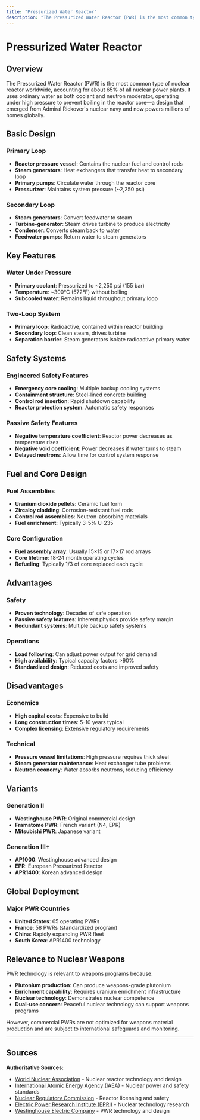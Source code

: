 ```yaml
---
title: "Pressurized Water Reactor"
description: "The Pressurized Water Reactor (PWR) is the most common type of nuclear reactor worldwide, accounting for about 65% of all nuclear power plants."
---
```


# Pressurized Water Reactor

## Overview

The Pressurized Water Reactor (PWR) is the most common type of nuclear reactor worldwide, accounting for about 65% of all nuclear power plants. It uses ordinary water as both coolant and neutron moderator, operating under high pressure to prevent boiling in the reactor core—a design that emerged from Admiral Rickover's nuclear navy and now powers millions of homes globally.

## Basic Design

### Primary Loop
- **Reactor pressure vessel**: Contains the nuclear fuel and control rods
- **Steam generators**: Heat exchangers that transfer heat to secondary loop
- **Primary pumps**: Circulate water through the reactor core
- **Pressurizer**: Maintains system pressure (~2,250 psi)

### Secondary Loop
- **Steam generators**: Convert feedwater to steam
- **Turbine-generator**: Steam drives turbine to produce electricity
- **Condenser**: Converts steam back to water
- **Feedwater pumps**: Return water to steam generators

## Key Features

### Water Under Pressure
- **Primary coolant**: Pressurized to ~2,250 psi (155 bar)
- **Temperature**: ~300°C (572°F) without boiling
- **Subcooled water**: Remains liquid throughout primary loop

### Two-Loop System
- **Primary loop**: Radioactive, contained within reactor building
- **Secondary loop**: Clean steam, drives turbine
- **Separation barrier**: Steam generators isolate radioactive primary water

## Safety Systems

### Engineered Safety Features
- **Emergency core cooling**: Multiple backup cooling systems
- **Containment structure**: Steel-lined concrete building
- **Control rod insertion**: Rapid shutdown capability
- **Reactor protection system**: Automatic safety responses

### Passive Safety Features
- **Negative temperature coefficient**: Reactor power decreases as temperature rises
- **Negative void coefficient**: Power decreases if water turns to steam
- **Delayed neutrons**: Allow time for control system response

## Fuel and Core Design

### Fuel Assemblies
- **Uranium dioxide pellets**: Ceramic fuel form
- **Zircaloy cladding**: Corrosion-resistant fuel rods
- **Control rod assemblies**: Neutron-absorbing materials
- **Fuel enrichment**: Typically 3-5% U-235

### Core Configuration
- **Fuel assembly array**: Usually 15×15 or 17×17 rod arrays
- **Core lifetime**: 18-24 month operating cycles
- **Refueling**: Typically 1/3 of core replaced each cycle

## Advantages

### Safety
- **Proven technology**: Decades of safe operation
- **Passive safety features**: Inherent physics provide safety margin
- **Redundant systems**: Multiple backup safety systems

### Operations
- **Load following**: Can adjust power output for grid demand
- **High availability**: Typical capacity factors >90%
- **Standardized design**: Reduced costs and improved safety

## Disadvantages

### Economics
- **High capital costs**: Expensive to build
- **Long construction times**: 5-10 years typical
- **Complex licensing**: Extensive regulatory requirements

### Technical
- **Pressure vessel limitations**: High pressure requires thick steel
- **Steam generator maintenance**: Heat exchanger tube problems
- **Neutron economy**: Water absorbs neutrons, reducing efficiency

## Variants

### Generation II
- **Westinghouse PWR**: Original commercial design
- **Framatome PWR**: French variant (N4, EPR)
- **Mitsubishi PWR**: Japanese variant

### Generation III+
- **AP1000**: Westinghouse advanced design
- **EPR**: European Pressurized Reactor
- **APR1400**: Korean advanced design

## Global Deployment

### Major PWR Countries
- **United States**: 65 operating PWRs
- **France**: 58 PWRs (standardized program)
- **China**: Rapidly expanding PWR fleet
- **South Korea**: APR1400 technology

## Relevance to Nuclear Weapons

PWR technology is relevant to weapons programs because:
- **Plutonium production**: Can produce weapons-grade plutonium
- **Enrichment capability**: Requires uranium enrichment infrastructure
- **Nuclear technology**: Demonstrates nuclear competence
- **Dual-use concern**: Peaceful nuclear technology can support weapons programs

However, commercial PWRs are not optimized for weapons material production and are subject to international safeguards and monitoring.

---

## Sources

**Authoritative Sources:**

- [World Nuclear Association](https://www.world-nuclear.org) - Nuclear reactor technology and design
- [International Atomic Energy Agency (IAEA)](https://www.iaea.org) - Nuclear power and safety standards
- [Nuclear Regulatory Commission](https://www.nrc.gov) - Reactor licensing and safety
- [Electric Power Research Institute (EPRI)](https://www.epri.com) - Nuclear technology research
- [Westinghouse Electric Company](https://www.westinghousenuclear.com) - PWR technology and design